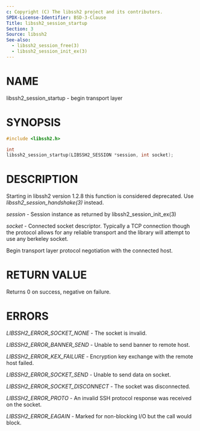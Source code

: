 ```yaml
---
c: Copyright (C) The libssh2 project and its contributors.
SPDX-License-Identifier: BSD-3-Clause
Title: libssh2_session_startup
Section: 3
Source: libssh2
See-also:
  - libssh2_session_free(3)
  - libssh2_session_init_ex(3)
---
```


# NAME

libssh2_session_startup - begin transport layer

# SYNOPSIS

~~~c
#include <libssh2.h>

int
libssh2_session_startup(LIBSSH2_SESSION *session, int socket);
~~~

# DESCRIPTION

Starting in libssh2 version 1.2.8 this function is considered deprecated. Use
*libssh2_session_handshake(3)* instead.

*session* - Session instance as returned by libssh2_session_init_ex(3)

*socket* - Connected socket descriptor. Typically a TCP connection
though the protocol allows for any reliable transport and the library will
attempt to use any berkeley socket.

Begin transport layer protocol negotiation with the connected host.

# RETURN VALUE

Returns 0 on success, negative on failure.

# ERRORS

*LIBSSH2_ERROR_SOCKET_NONE* - The socket is invalid.

*LIBSSH2_ERROR_BANNER_SEND* - Unable to send banner to remote host.

*LIBSSH2_ERROR_KEX_FAILURE* - Encryption key exchange with the remote
host failed.

*LIBSSH2_ERROR_SOCKET_SEND* - Unable to send data on socket.

*LIBSSH2_ERROR_SOCKET_DISCONNECT* - The socket was disconnected.

*LIBSSH2_ERROR_PROTO* - An invalid SSH protocol response was received on
the socket.

*LIBSSH2_ERROR_EAGAIN* - Marked for non-blocking I/O but the call would block.

